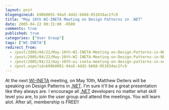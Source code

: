 ```yaml
---
layout: post
blogengineid: b90b0091-94a5-4dd2-b668-051034ac2fc9
title: "May 10th WI-INETA Meeting on Design Patterns in .NET"
date: 2005-04-22 00:15:00 -0500
comments: true
published: true
categories: ["User Group"]
tags: ["WI-INETA"]
redirect_from: 
  - /post/2005/04/22/May-10th-WI-INETA-Meeting-on-Design-Patterns-in-NET.aspx
  - /post/2005/04/22/May-10th-WI-INETA-Meeting-on-Design-Patterns-in-NET
  - /post/2005/04/22/may-10th-wi-ineta-meeting-on-design-patterns-in-net
  - /post.aspx?id=b90b0091-94a5-4dd2-b668-051034ac2fc9
---
```


At the next <a title="Wisconsin .NET Users Group" href="http://wi-ineta.org" target="_blank">WI-INETA</a> meeting, on May 10th, Matthew Deiters will be speaking on Design Patterns in <a title=".NET" href="http://www.microsoft.com/net/" target="_blank">.NET</a>. I'm sure it'll be a great presentation like they always are. I encourage all <a title=".NET" href="http://www.microsoft.com/net/" target="_blank">.NET</a> developers no matter what skill level you are, to join the user group and attend the meetings. You will learn alot. After all, membership is FREE!!

